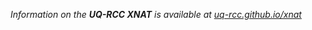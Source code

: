 _Information on the **UQ-RCC XNAT** is available at [uq-rcc.github.io/xnat](https://uq-rcc.github.io/xnat/)_
